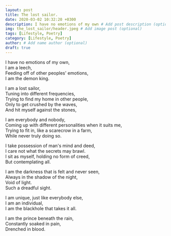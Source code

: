 ```yaml
---
layout: post
title: The lost sailor.
date: 2020-03-02 10:32:20 +0300
description: I have no emotions of my own # Add post description (optional)
img: the_lost_sailor/header.jpeg # Add image post (optional)
tags: [Lifestyle, Poetry]
category: [Lifestyle, Poetry]
author: # Add name author (optional)
draft: true
---
```


I have no emotions of my own, <br/>
I am a leech, <br/>
Feeding off of other peoples' emotions, <br/>
I am the demon king. <br/>

I am a lost sailor, <br/>
Tuning into different frequencies, <br/>
Trying to find my home in other people, <br/>
Only to get crushed by the waves, <br/>
And hit myself against the stones, <br/>

I am everybody and nobody, <br/>
Coming up with different personalities when it suits me, <br/>
Trying to fit in, like a scarecrow in a farm, <br/>
While never truly doing so. <br/>

I take possession of man's mind and deed, <br/>
I care not what the secrets may brawl. <br/>
I sit as myself, holding no form of creed, <br/>
But contemplating all. <br/>

I am the darkness that is felt and never seen, <br/>
Always in the shadow of the night, <br/>
Void of light. <br/>
Such a dreadful sight. <br/>

I am unique, just like everybody else, <br/>
I am an individual, <br/>
I am the blackhole that takes it all. <br/>

I am the prince beneath the rain, <br/>
Constantly soaked in pain, <br/>
Drenched in blood. <br/>
